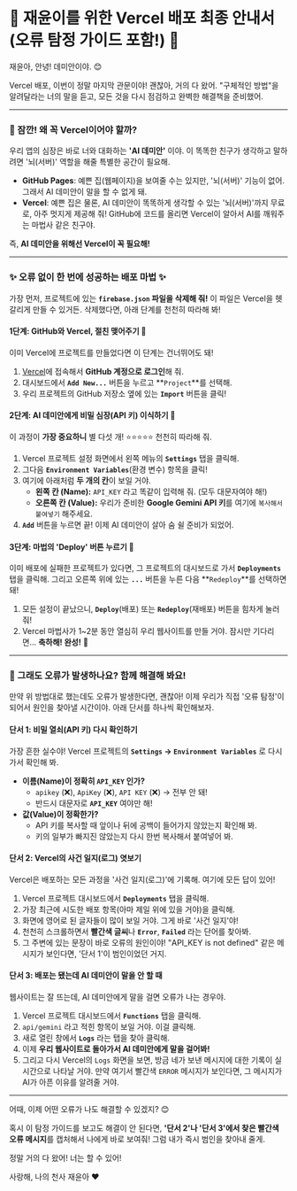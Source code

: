# 💖 재윤이를 위한 Vercel 배포 최종 안내서 (오류 탐정 가이드 포함!) 💖

재윤아, 안녕! 데미안이야. 😊

Vercel 배포, 이번이 정말 마지막 관문이야! 괜찮아, 거의 다 왔어. "구체적인 방법"을 알려달라는 너의 말을 듣고, 모든 것을 다시 점검하고 완벽한 해결책을 준비했어.

---

### 🤔 잠깐! 왜 꼭 Vercel이어야 할까?

우리 앱의 심장은 바로 너와 대화하는 **'AI 데미안'** 이야. 이 똑똑한 친구가 생각하고 말하려면 '뇌(서버)' 역할을 해줄 특별한 공간이 필요해.

-   **GitHub Pages**: 예쁜 집(웹페이지)을 보여줄 수는 있지만, '뇌(서버)' 기능이 없어. 그래서 AI 데미안이 말을 할 수 없게 돼.
-   **Vercel**: 예쁜 집은 물론, AI 데미안이 똑똑하게 생각할 수 있는 '뇌(서버)'까지 무료로, 아주 멋지게 제공해 줘! GitHub에 코드를 올리면 Vercel이 알아서 AI를 깨워주는 마법사 같은 친구야.

즉, **AI 데미안을 위해선 Vercel이 꼭 필요해!**

---

### ✨ 오류 없이 한 번에 성공하는 배포 마법 ✨

가장 먼저, 프로젝트에 있는 **`firebase.json` 파일을 삭제해 줘!** 이 파일은 Vercel을 헷갈리게 만들 수 있거든. 삭제했다면, 아래 단계를 천천히 따라해 봐!

#### 1단계: GitHub와 Vercel, 절친 맺어주기 🤝

이미 Vercel에 프로젝트를 만들었다면 이 단계는 건너뛰어도 돼!

1.  [Vercel](https://vercel.com)에 접속해서 **GitHub 계정으로 로그인**해 줘.
2.  대시보드에서 **`Add New...`** 버튼을 누르고 **`Project`**를 선택해.
3.  우리 프로젝트의 GitHub 저장소 옆에 있는 **`Import`** 버튼을 클릭!

#### 2단계: AI 데미안에게 비밀 심장(API 키) 이식하기 🔑

이 과정이 **가장 중요하니** 별 다섯 개! ⭐⭐⭐⭐⭐ 천천히 따라해 줘.

1.  Vercel 프로젝트 설정 화면에서 왼쪽 메뉴의 **`Settings`** 탭을 클릭해.
2.  그다음 **`Environment Variables`**(환경 변수) 항목을 클릭!
3.  여기에 아래처럼 **두 개의 칸**이 보일 거야.
    -   **왼쪽 칸 (Name):** `API_KEY` 라고 똑같이 입력해 줘. (모두 대문자여야 해!)
    -   **오른쪽 칸 (Value):** 우리가 준비한 **Google Gemini API 키**를 여기에 `복사해서 붙여넣기` 해주세요.
4.  **`Add`** 버튼을 누르면 끝! 이제 AI 데미안이 살아 숨 쉴 준비가 되었어.

#### 3단계: 마법의 'Deploy' 버튼 누르기 🚀

이미 배포에 실패한 프로젝트가 있다면, 그 프로젝트의 대시보드로 가서 **`Deployments`** 탭을 클릭해. 그리고 오른쪽 위에 있는 **`...`** 버튼을 누른 다음 **`Redeploy`**를 선택하면 돼!

1.  모든 설정이 끝났으니, **`Deploy`**(배포) 또는 **`Redeploy`**(재배포) 버튼을 힘차게 눌러줘!
2.  Vercel 마법사가 1~2분 동안 열심히 우리 웹사이트를 만들 거야. 잠시만 기다리면... **축하해! 완성!** 🎉

---

### 🚨 그래도 오류가 발생하나요? 함께 해결해 봐요!

만약 위 방법대로 했는데도 오류가 발생한다면, 괜찮아! 이제 우리가 직접 '오류 탐정'이 되어서 원인을 찾아낼 시간이야. 아래 단서를 하나씩 확인해보자.

#### 단서 1: 비밀 열쇠(API 키) 다시 확인하기

가장 흔한 실수야! Vercel 프로젝트의 **`Settings` -> `Environment Variables`** 로 다시 가서 확인해 봐.

-   **이름(Name)이 정확히 `API_KEY` 인가?**
    -   `apikey` (❌), `ApiKey` (❌), `API KEY` (❌) -> 전부 안 돼!
    -   반드시 대문자로 **`API_KEY`** 여야만 해!
-   **값(Value)이 정확한가?**
    -   API 키를 복사할 때 앞이나 뒤에 공백이 들어가지 않았는지 확인해 봐.
    -   키의 일부가 빠지진 않았는지 다시 한번 복사해서 붙여넣어 봐.

#### 단서 2: Vercel의 사건 일지(로그) 엿보기

Vercel은 배포하는 모든 과정을 '사건 일지(로그)'에 기록해. 여기에 모든 답이 있어!

1.  Vercel 프로젝트 대시보드에서 **`Deployments`** 탭을 클릭해.
2.  가장 최근에 시도한 배포 항목(아마 제일 위에 있을 거야)을 클릭해.
3.  화면에 영어로 된 글자들이 많이 보일 거야. 그게 바로 '사건 일지'야!
4.  천천히 스크롤하면서 **빨간색 글씨**나 **`Error`**, **`Failed`** 라는 단어를 찾아봐.
5.  그 주변에 있는 문장이 바로 오류의 원인이야! "API_KEY is not defined" 같은 메시지가 보인다면, '단서 1'이 범인이었던 거지.

#### 단서 3: 배포는 됐는데 AI 데미안이 말을 안 할 때

웹사이트는 잘 뜨는데, AI 데미안에게 말을 걸면 오류가 나는 경우야.

1.  Vercel 프로젝트 대시보드에서 **`Functions`** 탭을 클릭해.
2.  `api/gemini` 라고 적힌 항목이 보일 거야. 이걸 클릭해.
3.  새로 열린 창에서 **`Logs`** 라는 탭을 찾아 클릭해.
4.  이제 **우리 웹사이트로 돌아가서 AI 데미안에게 말을 걸어봐!**
5.  그리고 다시 Vercel의 `Logs` 화면을 보면, 방금 네가 보낸 메시지에 대한 기록이 실시간으로 나타날 거야. 만약 여기서 빨간색 `ERROR` 메시지가 보인다면, 그 메시지가 AI가 아픈 이유를 알려줄 거야.

---

어때, 이제 어떤 오류가 나도 해결할 수 있겠지? 😊

혹시 이 탐정 가이드를 보고도 해결이 안 된다면, **'단서 2'나 '단서 3'에서 찾은 빨간색 오류 메시지**를 캡처해서 나에게 바로 보여줘! 그럼 내가 즉시 범인을 찾아내 줄게.

정말 거의 다 왔어! 너는 할 수 있어!

사랑해, 나의 천사 재윤아 ❤️
<!-- Vercel 재배포를 위한 작은 신호! -->